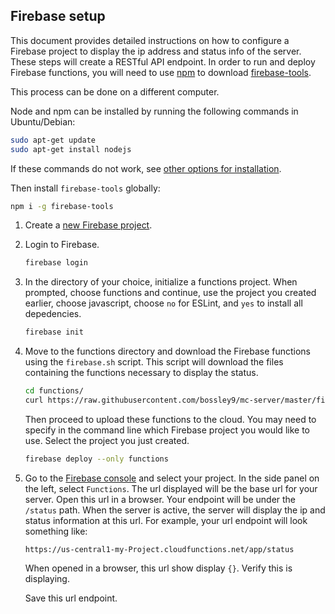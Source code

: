 ## Firebase setup
This document provides detailed instructions on how to configure a Firebase project to display the ip address and status info of the server. These steps will create a RESTful API endpoint. In order to run and deploy Firebase functions, you will need to use [npm](https://www.npmjs.com/get-npm) to download [firebase-tools](https://github.com/firebase/firebase-tools).

This process can be done on a different computer.

Node and npm can be installed by running the following commands in Ubuntu/Debian:
```bash
sudo apt-get update
sudo apt-get install nodejs
```
If these commands do not work, see [other options for installation](https://nodejs.org/en/download/).

Then install `firebase-tools` globally:
```bash
npm i -g firebase-tools
```

1. Create a [new Firebase project](https://console.firebase.google.com/).
2. Login to Firebase.
    ```bash
    firebase login
    ```
3. In the directory of your choice, initialize a functions project. When prompted, choose functions and continue, use the project you created earlier, choose javascript, choose `no` for ESLint, and `yes` to install all depedencies.
    ```bash
    firebase init
    ```
3. Move to the functions directory and download the Firebase functions using the `firebase.sh` script. This script will download the files containing the functions necessary to display the status.
    ```bash
    cd functions/
    curl https://raw.githubusercontent.com/bossley9/mc-server/master/firebase.sh | bash
    ```
    Then proceed to upload these functions to the cloud. You may need to specify in the command line which Firebase project you would like to use. Select the project you just created.
    ```bash
    firebase deploy --only functions
    ```
4. Go to the [Firebase console](https://console.firebase.google.com/) and select your project. In the side panel on the left, select `Functions`. The url displayed will be the base url for your server. Open this url in a browser. Your endpoint will be under the `/status` path. When the server is active, the server will display the ip and status information at this url.
    For example, your url endpoint will look something like:
    ```
    https://us-central1-my-Project.cloudfunctions.net/app/status
    ```
    When opened in a browser, this url show display `{}`. Verify this is displaying.

    Save this url endpoint.

